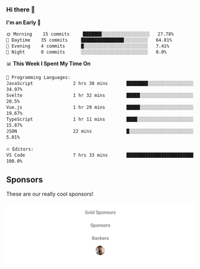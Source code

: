 ### Hi there 👋

<!--
**alexanderniebuhr/alexanderniebuhr** is a ✨ _special_ ✨ repository because its `README.md` (this file) appears on your GitHub profile.

Here are some ideas to get you started:

- 🔭 I’m currently working on ...
- 🌱 I’m currently learning ...
- 👯 I’m looking to collaborate on ...
- 🤔 I’m looking for help with ...
- 💬 Ask me about ...
- 📫 How to reach me: ...
- 😄 Pronouns: ...
- ⚡ Fun fact: ...
-->

<!--START_SECTION:waka-->
**I'm an Early 🐤** 

```text
🌞 Morning    15 commits     ███████░░░░░░░░░░░░░░░░░░   27.78% 
🌆 Daytime    35 commits     ████████████████░░░░░░░░░   64.81% 
🌃 Evening    4 commits      █░░░░░░░░░░░░░░░░░░░░░░░░   7.41% 
🌙 Night      0 commits      ░░░░░░░░░░░░░░░░░░░░░░░░░   0.0%

```


📊 **This Week I Spent My Time On** 

```text
💬 Programming Languages: 
JavaScript               2 hrs 38 mins       ████████░░░░░░░░░░░░░░░░░   34.97% 
Svelte                   1 hr 32 mins        █████░░░░░░░░░░░░░░░░░░░░   20.5% 
Vue.js                   1 hr 29 mins        █████░░░░░░░░░░░░░░░░░░░░   19.67% 
TypeScript               1 hr 11 mins        ████░░░░░░░░░░░░░░░░░░░░░   15.87% 
JSON                     22 mins             █░░░░░░░░░░░░░░░░░░░░░░░░   5.01%

🔥 Editors: 
VS Code                  7 hrs 33 mins       █████████████████████████   100.0%

```


<!--END_SECTION:waka-->

## Sponsors

These are our really cool sponsors!

<!-- sponsors -->

<!-- sponsors -->

<p align="center">
  <a href="https://github.com/sponsors/alexanderniebuhr">
    <img src='./sponsors.svg'/>
  </a>
</p>
